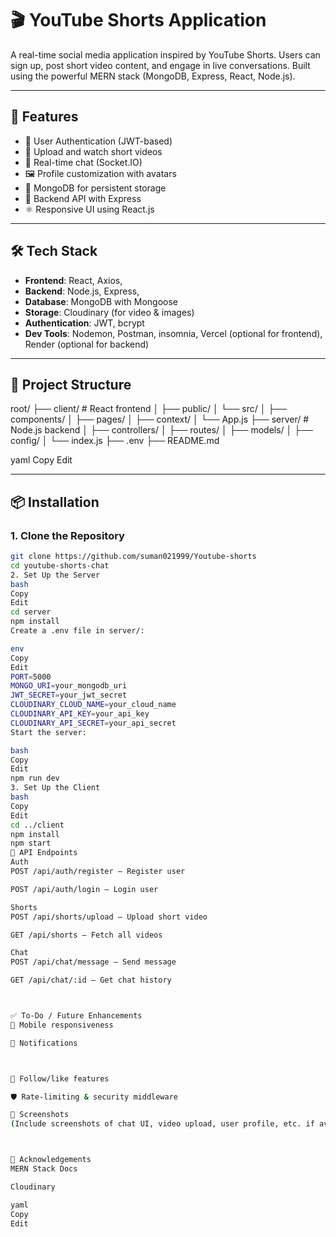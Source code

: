 # 🎬 YouTube Shorts  Application

A real-time social media application inspired by YouTube Shorts. Users can sign up, post short video content, and engage in live conversations. Built using the powerful MERN stack (MongoDB, Express, React, Node.js).

---

## 🚀 Features

- 🔐 User Authentication (JWT-based)
- 🎥 Upload and watch short videos
- 💬 Real-time chat (Socket.IO)
- 🖼️ Profile customization with avatars
- 🧾 MongoDB for persistent storage
- 🔧 Backend API with Express
- ⚛️ Responsive UI using React.js

---

## 🛠️ Tech Stack

- **Frontend**: React, Axios,
- **Backend**: Node.js, Express, 
- **Database**: MongoDB with Mongoose
- **Storage**: Cloudinary (for video & images)
- **Authentication**: JWT, bcrypt
- **Dev Tools**: Nodemon, Postman, insomnia, Vercel (optional for frontend), Render (optional for backend)

---

## 📁 Project Structure

root/
├── client/ # React frontend
│ ├── public/
│ └── src/
│ ├── components/
│ ├── pages/
│ ├── context/
│ └── App.js
├── server/ # Node.js backend
│ ├── controllers/
│ ├── routes/
│ ├── models/
│ ├── config/
│ └── index.js
├── .env
├── README.md

yaml
Copy
Edit

---

## 📦 Installation

### 1. Clone the Repository

```bash
git clone https://github.com/suman021999/Youtube-shorts
cd youtube-shorts-chat
2. Set Up the Server
bash
Copy
Edit
cd server
npm install
Create a .env file in server/:

env
Copy
Edit
PORT=5000
MONGO_URI=your_mongodb_uri
JWT_SECRET=your_jwt_secret
CLOUDINARY_CLOUD_NAME=your_cloud_name
CLOUDINARY_API_KEY=your_api_key
CLOUDINARY_API_SECRET=your_api_secret
Start the server:

bash
Copy
Edit
npm run dev
3. Set Up the Client
bash
Copy
Edit
cd ../client
npm install
npm start
🔧 API Endpoints
Auth
POST /api/auth/register – Register user

POST /api/auth/login – Login user

Shorts
POST /api/shorts/upload – Upload short video

GET /api/shorts – Fetch all videos

Chat
POST /api/chat/message – Send message

GET /api/chat/:id – Get chat history



✅ To-Do / Future Enhancements
📱 Mobile responsiveness

🔔 Notifications



👥 Follow/like features

🛡️ Rate-limiting & security middleware

📸 Screenshots
(Include screenshots of chat UI, video upload, user profile, etc. if available)



🙌 Acknowledgements
MERN Stack Docs

Cloudinary

yaml
Copy
Edit
